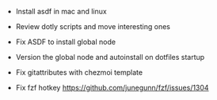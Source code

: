 - Install asdf in mac and linux

- Review dotly scripts and move interesting ones

- Fix ASDF to install global node

- Version the global node and autoinstall on dotfiles startup

- Fix gitattributes with chezmoi template

- Fix fzf hotkey https://github.com/junegunn/fzf/issues/1304
